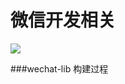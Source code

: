 # 微信开发相关

![](http://7xojpa.com1.z0.glb.clouddn.com/%E8%AE%BE%E8%AE%A1%E6%A8%A1%E5%BC%8F/6fbc8f6447a30f203130bbfdd17f6097.png?imageView2/2/w/400/h/200/q/75%7Cimageslim)

###wechat-lib 构建过程


